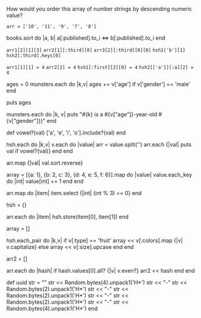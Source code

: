 How would you order this array of number strings by descending numeric value?


`arr = ['10', '11', '9', '7', '8']`


books.sort do |a, b|
  a[:published].to_i <=> b[:published].to_i
end

`arr1[2][1][3]`
`arr2[1][:third][0]`
`arr3[2][:third][0][0]`
`hsh1['b'][1]`
`hsh2[:third].keys[0]`


`arr1[1][1] = 4`
`arr2[2] = 4`
`hsh1[:first][2][0] = 4`
`hsh2[['a']][:a][2] = 4`

ages = 0
munsters.each do |k,v| 
  ages += v['age'] if v['gender'] == 'male'
end

puts ages

munsters.each do |k, v|
  puts "#{k} is a #{v["age"]}-year-old #{v["gender"]}}"
end

def vowel?(val)
  ['a', 'e', 'i', 'o'].include?(val)
end

hsh.each do |k,v|
  v.each do |value|
    arr = value.split('')
    arr.each {|val| puts val if vowel?(val)}
  end
end

arr.map {|val| val.sort.reverse}

array = [{a: 1}, {b: 2, c: 3}, {d: 4, e: 5, f: 6}].map do |value|
  value.each_key do |int|
    value[int] += 1
  end
end

arr.map do |item|
  item.select {|int| (int % 3) == 0}
end

hsh = {}

arr.each do |item|
  hsh.store(item[0], item[1])
end

array = []

hsh.each_pair do |k,v|
  if v[:type] == 'fruit'
    array << v[:colors].map {|v| v.capitalize}
  else
    array << v[:size].upcase
  end
end

arr2 = []

arr.each do |hash|
  if hash.values[0].all? {|v| v.even?}
    arr2 << hash
  end
end


def uuid
  str = ""
  str << Random.bytes(4).unpack1('H*')
  str << "-"
  str << Random.bytes(2).unpack1('H*')
  str << "-"
  str << Random.bytes(2).unpack1('H*')
  str << "-"
  str << Random.bytes(2).unpack1('H*')
  str << "-"
  str << Random.bytes(4).unpack1('H*')
end
